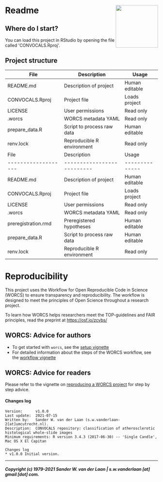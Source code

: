# Readme <a href='https://osf.io/zcvbs/'><img src='worcs_icon.png' align="right" height="139" /></a>

<!-- Please add a brief introduction to explain what the project is about    -->

## Where do I start?

You can load this project in RStudio by opening the file called 'CONVOCALS.Rproj'.

## Project structure

<!--  You can add rows to this table, using "|" to separate columns.         -->
File            | Description                | Usage         
--------------- | -------------------------- | --------------
README.md       | Description of project     | Human editable
CONVOCALS.Rproj | Project file               | Loads project 
LICENSE         | User permissions           | Read only     
.worcs          | WORCS metadata YAML        | Read only     
prepare_data.R  | Script to process raw data | Human editable
renv.lock       | Reproducible R environment | Read only     
File                | Description                | Usage         
------------------- | -------------------------- | --------------
README.md           | Description of project     | Human editable
CONVOCALS.Rproj     | Project file               | Loads project 
LICENSE             | User permissions           | Read only     
.worcs              | WORCS metadata YAML        | Read only     
preregistration.rmd | Preregistered hypotheses   | Human editable
prepare_data.R      | Script to process raw data | Human editable
renv.lock           | Reproducible R environment | Read only     

<!--  You can consider adding the following to this file:                    -->
<!--  * A citation reference for your project                                -->
<!--  * Contact information for questions/comments                           -->
<!--  * How people can offer to contribute to the project                    -->
<!--  * A contributor code of conduct, https://www.contributor-covenant.org/ -->

# Reproducibility

This project uses the Workflow for Open Reproducible Code in Science (WORCS) to
ensure transparency and reproducibility. The workflow is designed to meet the
principles of Open Science throughout a research project. 

To learn how WORCS helps researchers meet the TOP-guidelines and FAIR principles,
read the preprint at https://osf.io/zcvbs/

## WORCS: Advice for authors

* To get started with `worcs`, see the [setup vignette](https://cjvanlissa.github.io/worcs/articles/setup.html)
* For detailed information about the steps of the WORCS workflow, see the [workflow vignette](https://cjvanlissa.github.io/worcs/articles/workflow.html)

## WORCS: Advice for readers

Please refer to the vignette on [reproducing a WORCS project]() for step by step advice.
<!-- If your project deviates from the steps outlined in the vignette on     -->
<!-- reproducing a WORCS project, please provide your own advice for         -->
<!-- readers here.                                                           -->

#### Changes log

    Version:      v1.0.0
    Last update:  2021-07-15
    Written by:   Sander W. van der Laan (s.w.vanderlaan-2[at]umcutrecht.nl).
    Description:  CONVOCALS repository: classification of atherosclerotic histological whole-slide images
    Minimum requirements: R version 3.4.3 (2017-06-30) -- 'Single Candle', Mac OS X El Capitan
    
    Changes log
    * v1.0.0 Initial version. 
    
    
--------------

##### Copyright (c) 1979-2021 Sander W. van der Laan | s.w.vanderlaan [at] gmail [dot] com.
